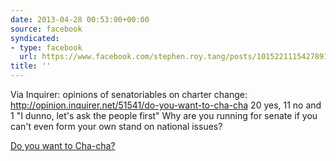 ```yaml
---
date: 2013-04-28 00:53:00+00:00
source: facebook
syndicated:
- type: facebook
  url: https://www.facebook.com/stephen.roy.tang/posts/10152211154278912
title: ''
---
```


Via Inquirer: opinions of senatoriables on charter change: http://opinion.inquirer.net/51541/do-you-want-to-cha-cha 20 yes, 11 no and 1 "I dunno, let's ask the people first" Why are you running for senate if you can't even form your own stand on national issues?

[Do you want to Cha-cha?](http://opinion.inquirer.net/51541/do-you-want-to-cha-cha)